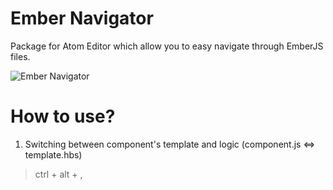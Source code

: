 # Ember Navigator

Package for Atom Editor which allow you to easy navigate through EmberJS files.

![Ember Navigator](https://cloud.githubusercontent.com/assets/12214867/18238425/2a326f82-733d-11e6-843e-58c220dc79bb.jpg)

# How to use?

1. Switching between component's template and logic (component.js <=> template.hbs)

> ctrl + alt + , 

